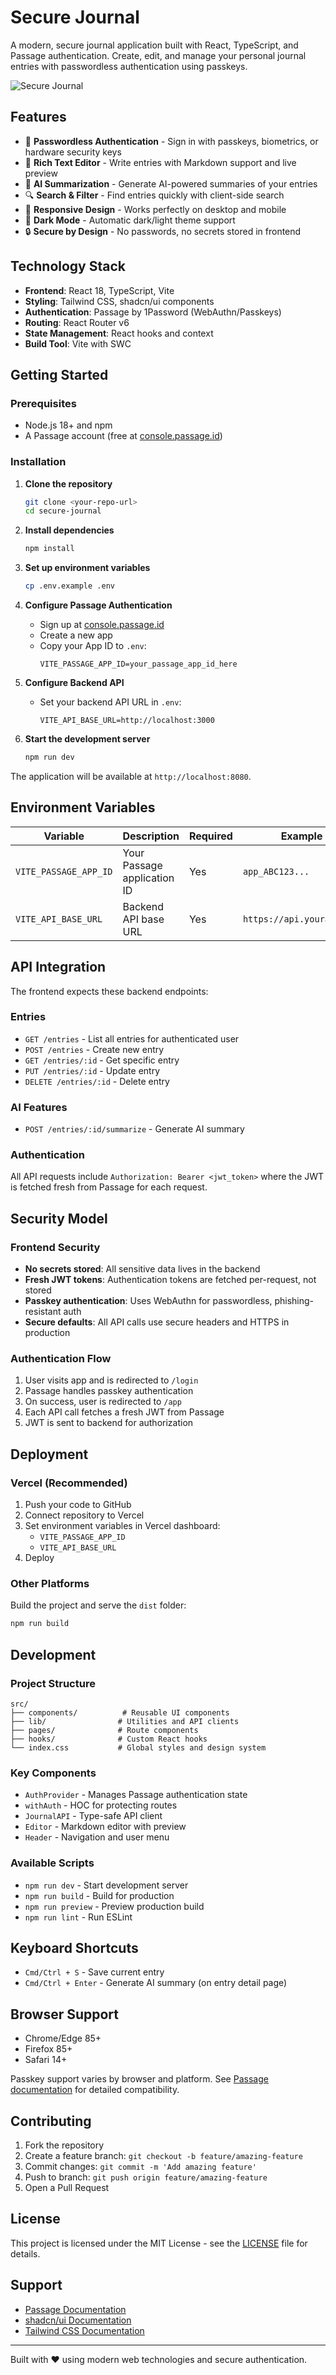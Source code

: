 # Secure Journal

A modern, secure journal application built with React, TypeScript, and Passage authentication. Create, edit, and manage your personal journal entries with passwordless authentication using passkeys.

![Secure Journal](https://images.unsplash.com/photo-1507003211169-0a1dd7228f2d?w=800&h=400&fit=crop&q=80)

## Features

- 🔐 **Passwordless Authentication** - Sign in with passkeys, biometrics, or hardware security keys
- 📝 **Rich Text Editor** - Write entries with Markdown support and live preview
- 🤖 **AI Summarization** - Generate AI-powered summaries of your entries
- 🔍 **Search & Filter** - Find entries quickly with client-side search
- 📱 **Responsive Design** - Works perfectly on desktop and mobile
- 🌙 **Dark Mode** - Automatic dark/light theme support
- 🔒 **Secure by Design** - No passwords, no secrets stored in frontend

## Technology Stack

- **Frontend**: React 18, TypeScript, Vite
- **Styling**: Tailwind CSS, shadcn/ui components
- **Authentication**: Passage by 1Password (WebAuthn/Passkeys)
- **Routing**: React Router v6
- **State Management**: React hooks and context
- **Build Tool**: Vite with SWC

## Getting Started

### Prerequisites

- Node.js 18+ and npm
- A Passage account (free at [console.passage.id](https://console.passage.id/))

### Installation

1. **Clone the repository**
   ```bash
   git clone <your-repo-url>
   cd secure-journal
   ```

2. **Install dependencies**
   ```bash
   npm install
   ```

3. **Set up environment variables**
   ```bash
   cp .env.example .env
   ```

4. **Configure Passage Authentication**
   - Sign up at [console.passage.id](https://console.passage.id/)
   - Create a new app
   - Copy your App ID to `.env`:
     ```
     VITE_PASSAGE_APP_ID=your_passage_app_id_here
     ```

5. **Configure Backend API**
   - Set your backend API URL in `.env`:
     ```
     VITE_API_BASE_URL=http://localhost:3000
     ```

6. **Start the development server**
   ```bash
   npm run dev
   ```

The application will be available at `http://localhost:8080`.

## Environment Variables

| Variable | Description | Required | Example |
|----------|-------------|----------|---------|
| `VITE_PASSAGE_APP_ID` | Your Passage application ID | Yes | `app_ABC123...` |
| `VITE_API_BASE_URL` | Backend API base URL | Yes | `https://api.yourapp.com` |

## API Integration

The frontend expects these backend endpoints:

### Entries
- `GET /entries` - List all entries for authenticated user
- `POST /entries` - Create new entry
- `GET /entries/:id` - Get specific entry
- `PUT /entries/:id` - Update entry
- `DELETE /entries/:id` - Delete entry

### AI Features
- `POST /entries/:id/summarize` - Generate AI summary

### Authentication
All API requests include `Authorization: Bearer <jwt_token>` where the JWT is fetched fresh from Passage for each request.

## Security Model

### Frontend Security
- **No secrets stored**: All sensitive data lives in the backend
- **Fresh JWT tokens**: Authentication tokens are fetched per-request, not stored
- **Passkey authentication**: Uses WebAuthn for passwordless, phishing-resistant auth
- **Secure defaults**: All API calls use secure headers and HTTPS in production

### Authentication Flow
1. User visits app and is redirected to `/login`
2. Passage handles passkey authentication
3. On success, user is redirected to `/app`
4. Each API call fetches a fresh JWT from Passage
5. JWT is sent to backend for authorization

## Deployment

### Vercel (Recommended)
1. Push your code to GitHub
2. Connect repository to Vercel
3. Set environment variables in Vercel dashboard:
   - `VITE_PASSAGE_APP_ID`
   - `VITE_API_BASE_URL`
4. Deploy

### Other Platforms
Build the project and serve the `dist` folder:
```bash
npm run build
```

## Development

### Project Structure
```
src/
├── components/          # Reusable UI components
├── lib/                # Utilities and API clients
├── pages/              # Route components
├── hooks/              # Custom React hooks
└── index.css           # Global styles and design system
```

### Key Components
- `AuthProvider` - Manages Passage authentication state
- `withAuth` - HOC for protecting routes
- `JournalAPI` - Type-safe API client
- `Editor` - Markdown editor with preview
- `Header` - Navigation and user menu

### Available Scripts
- `npm run dev` - Start development server
- `npm run build` - Build for production
- `npm run preview` - Preview production build
- `npm run lint` - Run ESLint

## Keyboard Shortcuts

- `Cmd/Ctrl + S` - Save current entry
- `Cmd/Ctrl + Enter` - Generate AI summary (on entry detail page)

## Browser Support

- Chrome/Edge 85+
- Firefox 85+
- Safari 14+

Passkey support varies by browser and platform. See [Passage documentation](https://docs.passage.id/) for detailed compatibility.

## Contributing

1. Fork the repository
2. Create a feature branch: `git checkout -b feature/amazing-feature`
3. Commit changes: `git commit -m 'Add amazing feature'`
4. Push to branch: `git push origin feature/amazing-feature`
5. Open a Pull Request

## License

This project is licensed under the MIT License - see the [LICENSE](LICENSE) file for details.

## Support

- [Passage Documentation](https://docs.passage.id/)
- [shadcn/ui Documentation](https://ui.shadcn.com/)
- [Tailwind CSS Documentation](https://tailwindcss.com/docs)

---

Built with ❤️ using modern web technologies and secure authentication.